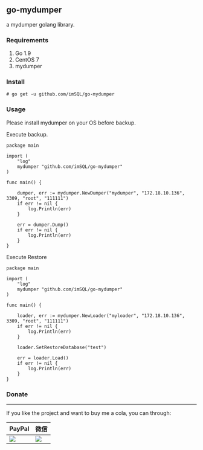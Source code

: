 go-mydumper
-----

a mydumper golang library.


###  Requirements

1. Go 1.9
1. CentOS 7
1. mydumper

### Install

    # go get -u github.com/imSQL/go-mydumper

### Usage

Please install mydumper on your OS before backup.

Execute backup.

	package main
	
	import (
		"log"
		mydumper "github.com/imSQL/go-mydumper"
	)
	
	func main() {
	
		dumper, err := mydumper.NewDumper("mydumper", "172.18.10.136", 3309, "root", "111111")
		if err != nil {
			log.Println(err)
		}
	
		err = dumper.Dump()
		if err != nil {
			log.Println(err)
		}
	}

Execute Restore

	package main
	
	import (
		"log"
		mydumper "github.com/imSQL/go-mydumper"
	)
	
	func main() {
	
		loader, err := mydumper.NewLoader("myloader", "172.18.10.136", 3309, "root", "111111")
		if err != nil {
			log.Println(err)
		}

        loader.SetRestoreDatabase("test")
	
		err = loader.Load()
		if err != nil {
			log.Println(err)
		}
	}

### Donate

-----

If you like the project and want to buy me a cola, you can through:

| PayPal                                                                                                               | 微信                                                                 |
| -------------------------------------------------------------------------------------------------------------------- | -------------------------------------------------------------------- |
| [![](https://www.paypalobjects.com/webstatic/paypalme/images/pp_logo_small.png)](https://www.paypal.me/taylor840326) | ![](https://github.com/taylor840326/blog/raw/master/imgs/weixin.png) |